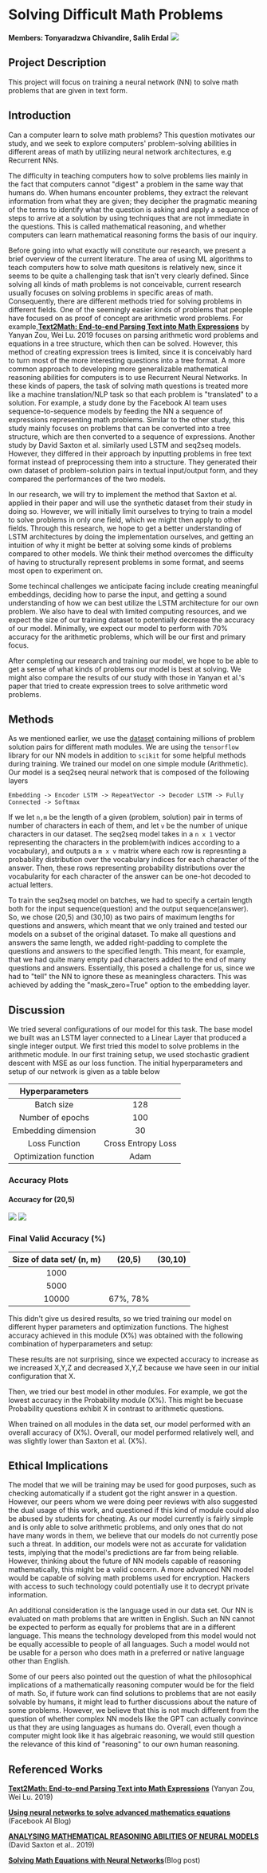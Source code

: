 # Solving Difficult Math Problems
**Members: Tonyaradzwa Chivandire, Salih Erdal**
![](mathematics.jpeg)

## Project Description

This project will focus on training a neural network (NN) to solve math problems that are given in text form. 

## Introduction

Can a computer learn to solve math problems? This question motivates our study, and we seek to explore computers' problem-solving abilities in different areas of math by utilizing neural network architectures, e.g Recurrent NNs. 

The difficulty in teaching computers how to solve problems lies mainly in the fact that computers cannot "digest" a problem in the same way that humans do. When humans encounter problems, they extract the relevant information from what they are given; they decipher the pragmatic meaning of the terms to identify what the question is asking and apply a sequence of steps to arrive at a solution by using techniques that are not immediate in the questions. This is called mathematical reasoning, and whether computers can learn mathematical reasoning forms the basis of our inquiry. 

Before going into what exactly will constitute our research, we present a brief overview of the current literature. The area of using ML algorithms to teach computers how to solve math quesitons is relatively new, since it seems to be quite a challenging task that isn't very clearly defined. Since solving all kinds of math problems is not conceivable, current research usually focuses on solving problems in specific areas of math. Consequently, there are different methods tried for solving problems in different fields. One of the seemingly easier kinds of problems that people have focused on as proof of concept are arithmetic word problems. For example,[**Text2Math: End-to-end Parsing Text into Math Expressions**](https://arxiv.org/abs/1910.06571) by Yanyan Zou, Wei Lu. 2019 focuses on parsing arithmetic word problems and equations in a tree structure, which then can be solved. However, this method of creating expression trees is limited, since it is conceivably hard to turn most of the more interesting questions into a tree format. A more common approach to developing more generalizable mathematical reasoning abilities for computers is to use Recurrent Neural Networks. In these kinds of papers, the task of solving math questions is treated more like a machine translation/NLP task so that each problem is "translated" to a solution. For example, a study done by the Facebook AI team uses sequence-to-sequence models by feeding the NN a sequence of expressions representing math problems. Similar to the other study, this study mainly focuses on problems that can be converted into a tree structure, which are then converted to a sequence of expressions. Another study by David Saxton et al. similarly used LSTM and seq2seq models. However, they differed in their approach by inputting problems in free text format instead of preprocessing them into a structure. They generated their own dataset of problem-solution pairs in textual input/output form, and they compared the performances of the two models. 

In our research, we will try to implement the method that Saxton et al. applied in their paper and will use the synthetic dataset from their study in doing so. However, we will initially limit ourselves to trying to train a model to solve problems in only one field, which we might then apply to other fields. Through this research, we hope to get a better understanding of LSTM architectures by doing the implementation ourselves, and getting an intuition of why it might be better at solving some kinds of problems compared to other models. We think their method overcomes the difficulty of having to structurally represent problems in some format, and seems most open to experiment on. 

Some techincal challenges we anticipate facing include creating meaningful embeddings, deciding how to parse the input, and getting a sound understanding of how we can best utilize the LSTM architecture for our own problem. We also have to deal with limited computing resources, and we expect the size of our training dataset to potentially decrease the accuracy of our model. Minimally, we expect our model to perform with 70% accuracy for the arithmetic problems, which will be our first and primary focus.

After completing our research and training our model, we hope to be able to get a sense of what kinds of problems our model is best at solving. We might also compare the results of our study with those in Yanyan et al.'s paper that tried to create expression trees to solve arithmetic word problems. 

## Methods

As we mentioned earlier, we use the [dataset](https://github.com/deepmind/mathematics_dataset) containing millions of problem solution pairs for different math modules. We are using the `tensorflow` library for our NN models in addition to `scikit` for some helpful methods during training. We trained our model on one simple module (Arithmetic). Our model is a seq2seq neural network that is composed of the following layers

`Embedding -> Encoder LSTM -> RepeatVector -> Decoder LSTM -> Fully Connected -> Softmax` 

If we let `n,m` be the length of a given (problem, solution) pair in terms of number of characters in each of them, and let `v` be the number of unique characters in our dataset. The seq2seq model takes in a `n x 1` vector representing the characters in the problem(with indices according to a vocabulary), and outputs a `m x v` matrix where each row is represnting a probability distribution over the vocabulary indices for each character of the answer. Then, these rows representing probability distributions over the vocabularity for each character of the answer can be one-hot decoded to actual letters. 

To train the seq2seq model on batches, we had to specify a certain length both for the input sequence(question) and the output sequence(answer). So, we chose (20,5) and (30,10) as two pairs of maximum lengths for questions and answers, which meant that we only trained and tested our models on a subset of the original dataset. To make all questions and answers the same length, we added right-padding to complete the questions and answers to the specified length. This meant, for example, that we had quite many empty pad characters added to the end of many questions and answers. Essentially, this posed a challenge for us, since we had to "tell" the NN to ignore these as meaningless characters. This was achieved by adding the "mask_zero=True" option to the embedding layer. 

## Discussion

We tried several configurations of our model for this task. The base model we built was an LSTM layer connected to a Linear Layer that produced a single integer output.  We first tried this model to solve problems in the arithmetic module. In our first training setup, we used stochastic gradient descent with MSE as our loss function. The initial hyperparameters and setup of our network is given as a table below

| Hyperparameters        |      |        
| :---:                  |:---: |
| Batch size             | 128  |         
| Number of epochs       | 100  |
| Embedding dimension    | 30   |
| Loss Function          | Cross Entropy Loss |
| Optimization function  | Adam |

### Accuracy Plots
#### Accuracy for (20,5)
![](images/acc/trial_0_acc.png)
![](images/acc/trial_1_acc.png)

### Final Valid Accuracy (%)
| Size of data set/ (n, m)   | (20,5)   | (30,10) |
| :---:                      | :---:    | :---:   |  
| 1000                       |          |         |
| 5000                       |          |         |
| 10000                      | 67%, 78% |         |


This didn't give us desired results, so we tried training our model on different hyper parameters and optimization functions. The highest accuracy achieved in this module (X%) was obtained with the following combination of hyperparameters and setup: 



These results are not surprising, since we expected accuracy to increase as we increased X,Y,Z and decreased X,Y,Z because we have seen in our initial configuration that X.  

Then, we tried our best model in other modules. For example, we got the lowest accuracy in the Probability module (X%). This might be becuase Probability questions exhibit X in contrast to arithmetic questions.  

When trained on all modules in the data set, our model performed with an overall accuracy of (X%). Overall, our model performed relatively well, and was slightly lower than Saxton et al. (X%). 

## Ethical Implications

The model that we will be training may be used for good purposes, such as checking automatically if a student got the right answer in a question. However, our peers whom we were doing peer reviews with also suggested the dual usage of this work, and questioned if this kind of module could also be abused by students for cheating. As our model currently is fairly simple and is only able to solve arithmetic problems, and only ones that do not have many words in them, we believe that our models do not currently pose such a threat. In addition, our models were not as accurate for validation tests, implying that the model's predictions are far from being reliable. However, thinking about the future of NN models capable of reasoning mathematically, this might be a valid concern. A more advanced NN model would be capable of solving math problems used for encryption. Hackers with access to such technology could potentially use it to decrypt private information.

An additional consideration is the language used in our data set. Our NN is evaluated on math problems that are written in English. Such an NN cannot be expected to perform as equally for problems that are in a different language. This means the technology developed from this model would not be equally accessible to people of all languages. Such a model would not be usable for a person who does math in a preferred or native language other than English.

Some of our peers also pointed out the question of what the philosophical implications of a mathematically reasoning computer would be for the field of math. So, if future work can find solutions to problems that are not easily solvable by humans, it might lead to further discussions about the nature of some problems. However, we believe that this is not much different from the question of whether complex NN models like the GPT can actually convince us that they are using languages as humans do. Overall, even though a computer might look like it has algebraic reasoning, we would still question the relevance of this kind of "reasoning" to our own human reasoning.

## Referenced Works

[**Text2Math: End-to-end Parsing Text into Math Expressions**](https://arxiv.org/abs/1910.06571)
(Yanyan Zou, Wei Lu. 2019)

[**Using neural networks to solve advanced mathematics equations**](https://ai.facebook.com/blog/using-neural-networks-to-solve-advanced-mathematics-equations/)
(Facebook AI Blog)

[**ANALYSING MATHEMATICAL REASONING ABILITIES OF NEURAL MODELS**](https://openreview.net/pdf?id=H1gR5iR5FX) (David Saxton et al.. 2019)

[**Solving Math Equations with Neural Networks**](https://ai.plainenglish.io/solving-math-equations-with-neural-networks-f015351995e8)(Blog post)
